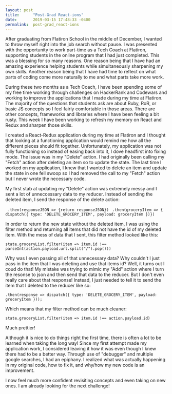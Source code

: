 ```yaml
---
layout: post
title:      "Post-Grad React-ions"
date:       2019-03-15 17:48:33 -0400
permalink:  post-grad_react-ions
---
```



After graduating from Flatiron School in the middle of December, I wanted to throw myself right into the job search without pause.   I was presented with the opportunity to work part-time as a Tech Coach at Flatiron, supporting students in the online program that I had just completed.  This was a blessing for so many reasons.  One reason being that I have had an amazing experience helping students while simultaneously sharpening my own skills.  Another reason being that I have had time to reflect on what parts of coding come more naturally to me and what parts take more work.  

During these two months as a Tech Coach, I have been spending some of my free time working through challenges on HackerRank and Codewars and working to improve the applications that I made during my time at Flatiron.  The majority of the questions that students ask are about Ruby, RoR, or basic JS concepts so I feel fairly comfortable in those areas. There are other concepts, frameworks and libraries where I have been feeling a bit rusty.  This week I have been working to refresh my memory on React and Redux and sharpen those skills.  

I created a React-Redux application during my time at Flatiron and I thought that looking at a functioning application would remind me how all the different pieces should fit together.  Unfortunately, my application was not fully functioning so instead of easing back into it, I dove headfirst into fixing mode.  The issue was in my "Delete" action. I had originally been calling my "Fetch" action after deleting an item so to update the state. The last time I worked on my application, I knew that I wanted to delete an item and update the state in one fell swoop so I had removed the call to my "Fetch" action but I never wrote the necessary code.

My first stab at updating my "Delete" action was extremely messy and I sent a lot of unneccessary data to my reducer. Instead of sending the deleted item, I send the response of the delete action:

` .then(responseJSON => {return responseJSON})`
` .then(groceryItem => { dispatch({ type: 'DELETE_GROCERY_ITEM', payload: groceryItem })})`


In order to return the new state without the deleted item, I was using the filter method and returning all items that did not have the id of my deleted item. With the mess of data that I sent, this filter method looked like this:

`state.groceryList.filter(item => item.id !== parseInt(action.payload.url.split("/").pop()))`

Why was I even passing all of that unnecessary data? Why couldn't I just pass in the item that I was deleting and use that items id? Well, it turns out I coud do that! My mistake was trying to mimic my "Add" action where I turn the resonse to json and then send that data to the reducer. But I don't even really care about that response! Instead, I just needed to tell it to send the item that I deleted to the reducer like so:

`.then(response => dispatch({ type: 'DELETE_GROCERY_ITEM', payload: groceryItem }));`

Which means that my filter method can be much cleaner:

`state.groceryList.filter(item => item.id !== action.payload.id)`

Much prettier!  

Although it is nice to do things right the first time, there is often a lot to be learned when taking the long way! Since my first attempt made my application work, I considered leaving it how it was even though I knew there had to be a better way.  Through use of "debugger" and multiple google searches, I had an epiphany.  I realized what was actually happening in my original code, how to fix it, and why/how my new code is an improvement.  

I now feel much more confident revisiting concepts and even taking on new ones.  I am already looking for the next challenge!
